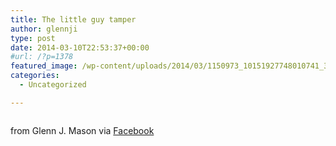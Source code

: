 ```yaml
---
title: The little guy tamper
author: glennji
type: post
date: 2014-03-10T22:53:37+00:00
#url: /?p=1378
featured_image: /wp-content/uploads/2014/03/1150973_10151927748010741_365059651_n.jpg
categories:
  - Uncategorized

---
```

<div>
  <img style="max-width: 600px;" src="/wp-content/uploads/2014/03/1150973_10151927748010741_365059651_n.jpg" alt="" /></p> 
  
  <div>
    from Glenn J. Mason via <a href="http://ift.tt/1gfBCDo">Facebook</a>
  </div>
</div>
